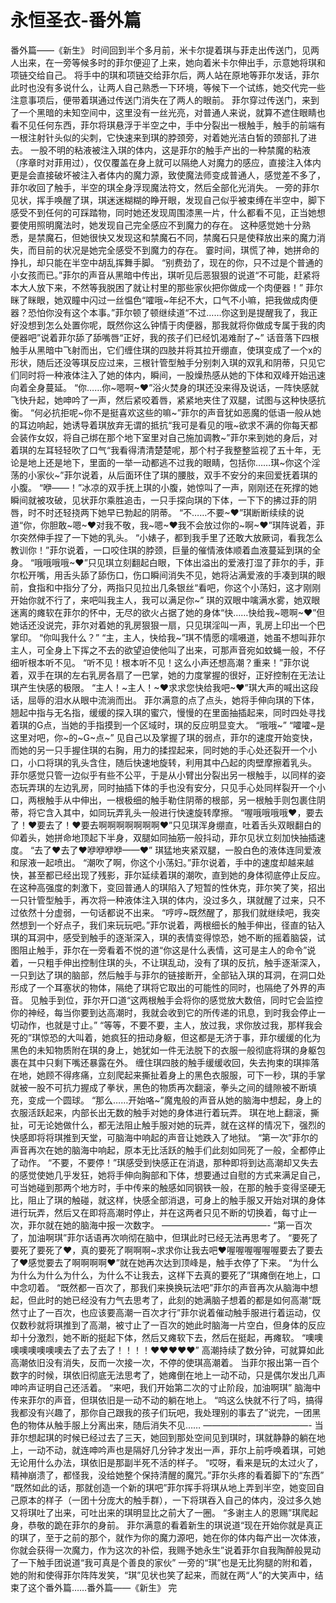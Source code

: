 # 永恒圣衣-番外篇

番外篇——《新生》
时间回到半个多月前，米卡尔提着琪与菲走出传送门，见两人出来，在一旁等候多时的菲尔便迎了上来，她向着米卡尔伸出手，示意她将琪和项链交给自己。
将手中的琪和项链交给菲尔后，两人站在原地等菲尔发话，菲尔此时也没有多说什么，让两人自己熟悉一下环境，等候下一个试练，她交代完一些注意事项后，便带着琪通过传送门消失在了两人的眼前。
菲尔穿过传送门，来到了一个黑暗的未知空间中，这里没有一丝光亮，对普通人来说，就算不遮住眼睛也看不见任何东西，菲尔将琪悬浮于半空之中，手中分裂出一根触手，触手的前端有一根注射针头似的尖刺，它快速来到琪的脖颈旁，对着她光洁白皙的颈部扎了进去。
一股不明的粘液被注入琪的体内，这是菲尔的触手产出的一种禁魔的粘液（序章时对菲用过），仅仅覆盖在身上就可以隔绝人对魔力的感应，直接注入体内更是会直接破坏被注入者体内的魔力源，致使魔法师变成普通人，感觉差不多了，菲尔收回了触手，半空的琪全身浮现魔法符文，然后全部化光消失。
一旁的菲尔见状，挥手唤醒了琪，琪迷迷糊糊的睁开眼，发现自己似乎被束缚在半空中，脚下感受不到任何的可踩踏物，同时她还发现周围漆黑一片，什么都看不见，正当她想要使用照明魔法时，她发现自己完全感应不到魔力的存在。
这种感觉她十分熟悉，是禁魔石，但她很快又发现这和禁魔石不同，禁魔石只是使释放出来的魔力消失，而目前的状况是她完全感受不到魔力的存在。
霎时间，琪慌了神，她拼命的挣扎，却只能在半空中胡乱挥舞手脚。
“别费劲了，现在的你，只不过是个普通的小女孩而已。”菲尔的声音从黑暗中传出，琪听见后恶狠狠的说道“不可能，赶紧将本大人放下来，不然等我脱困了就让村里的那些家伙把你做成一个肉便器！”
菲尔眯了眯眼，她双瞳中闪过一丝愠色“嚯哦~年纪不大，口气不小嘛，把我做成肉便器？恐怕你没有这个本事。”菲尔顿了顿继续道“不过……你这到是提醒我了，我正好没想到怎么处置你呢，既然你这么钟情于肉便器，那我就将你做成专属于我的肉便器吧”说着菲尔舔了舔嘴唇“正好，我的孩子们已经饥渴难耐了~”
话音落下四根触手从黑暗中飞射而出，它们缠住琪的四肢并将其拉开绷直，使琪变成了一个x的形状，随后还没等琪反应过来，三根针管型触手分别刺入琪的双乳和阴蒂，只见它们同时将一种液体注入了她的体内，瞬间，一股燥热感从她的下体和双峰开始迅速向着全身蔓延。
“你……你~嗯啊~❤”浴火焚身的琪还没来得及说话，一阵快感就飞快升起，她呻吟了一声，然后紧咬着唇，紧紧地夹住了双腿，试图与这种快感抗衡。
“何必抗拒呢~你不是挺喜欢这些的嘛~”菲尔的声音犹如恶魔的低语一般从她的耳边响起，她诱导着琪放弃无谓的抵抗“我可是看见的哦~欲求不满的你每天都会装作女奴，将自己绑在那个地下室里对自己施加调教~”菲尔来到她的身后，对着琪的左耳轻轻吹了口气“我看得清清楚楚呢，那个村子我整整监视了五十年，无论是地上还是地下，里面的一举一动都逃不过我的眼睛，包括你……琪~你这个淫荡的小家伙~”菲尔说着，从后面环住了琪的腰肢，双手不安分的来回爱抚着琪的小腹。
“咿——！”冰凉的双手抚上琪的小腹，她惊叫了一声，刚刚还在死撑的她瞬间就被攻破，见状菲尔乘胜追击，一只手探向琪的下体，一下下的拂过菲的阴唇，时不时还轻挠两下她早已勃起的阴蒂。
“不……不要~❤”琪断断续续的说道“你，你胆敢~嗯~❤对我不敬，我~嗯~❤我不会放过你的~啊~❤”琪阵说着，菲尔突然伸手捏了一下她的乳头。
“小婊子，都到我手里了还敢大放厥词，看我怎么教训你！”菲尔说着，一口咬住琪的脖颈，巨量的催情液体顺着血液蔓延到琪的全身。
“哦哦哦哦~❤”只见琪立刻翻起白眼，下体出溢出的爱液打湿了菲尔的手，菲尔松开嘴，用舌头舔了舔伤口，伤口瞬间消失不见，她将沾满爱液的手凑到琪的眼前，食指和中指分了分，两指只见拉出几条银丝“看吧，你这个小荡妇，这才刚刚开始你就不行了，来吧叫我主人，我可以满足你~”
琪的双眼中噙满水雾，她双眼迷离的瘫软在菲尔的怀中，无尽的欲火占据了她的身体“快……快给我~嗯啊~❤”但她话还没说完，菲尔对着她的乳房狠狠一扇，只见琪淫叫一声，乳房上印出一个巴掌印。
“你叫我什么？”
“主，主人，快给我~”琪不情愿的嚅嗫道，她虽不想叫菲尔主人，可全身上下挥之不去的欲望迫使他叫了出来，可那声音宛如蚊蝇一般，不仔细听根本听不见。
“听不见！根本听不见！这么小声还想高潮？重来！”菲尔说着，双手在琪的左右乳房各扇了一巴掌，她的力度掌握的很好，正好控制在无法让琪产生快感的极限。
“主人！~主人！~❤求求您快给我吧~❤”琪大声的喊出这段话，屈辱的泪水从眼中流淌而出。
菲尔满意的点了点头，她将手伸向琪的下体，翘起中指与无名指，缓缓的探入琪的蜜穴，慢慢的在里面抽插起来，同时四处寻找着琪的G点，当她的手指摸到一个区域时，琪的反应明显变大。
“哦哦~”
“嚯嚯~是这里对吧，你~的~G~点~”
见自己以及掌握了琪的弱点，菲尔的速度开始变快，而她的另一只手握住琪的右胸，用力的揉捏起来，同时她的手心处还裂开一个小口，小口将琪的乳头含住，随后快速地旋转，利用其中凸起的肉壁摩擦着乳头。
菲尔感觉只管一边似乎有些不公平，于是从小臂出分裂出另一根触手，以同样的姿态玩弄琪的左边乳房，同时抽插下体的手也没有安分，只见手心处同样裂开一个小口，两根触手从中伸出，一根极细的触手勒住阴蒂的根部，另一根触手则包裹住阴蒂，将它含入其中，如同玩弄乳头一般进行快速旋转摩擦。
“喔哦哦哦哦❤，要去了！❤要去了！❤要去啊啊啊啊啊啊啊❤”只见琪浑身绷直，吐着舌头双眼翻白的仰着头，她拼命地顶起下半身，双腿如同抽筋一般抖动，菲尔见状立刻加快抽插速度。
“去了❤去了❤咿咿咿咿——❤”
琪猛地夹紧双腿，一股白色的液体连同爱液和尿液一起喷出。
“潮吹了啊，你这个小荡妇。”菲尔说着，手中的速度却越来越快，甚至都已经出现了残影，菲尔延续着琪的潮吹，直到她的身体彻底停止反应。
在这种高强度的刺激下，变回普通人的琪陷入了短暂的性休克，菲尔笑了笑，招出一只针管型触手，再次将一种液体注入琪的体内，没过多久，琪就醒了过来，只不过依然十分虚弱，一句话都说不出来。
“哼哼~既然醒了，那我们就继续吧，我突然想到一个好点子，我们来玩玩吧。”菲尔说着，两根细长的触手伸出，径直的钻入琪的耳洞中，感受到触手的逐渐深入，琪的表情变得惊恐，她不断的摇着脑袋，试图阻止触手，菲尔在一旁看着不悦的道“你这是什么表情，这可是主人的命令”说着，一只粗手伸出控制住琪的头，不让琪乱动，没有了琪的反抗，触手逐渐深入，一只到达了琪的脑部，然后触手与菲尔的链接断开，全部钻入琪的耳洞，在洞口处形成了一个耳塞状的物体，隔绝了琪将它取出的可能性的同时，也隔绝了外界的声音。
见触手到位，菲尔开口道“这两根触手会将你的感觉放大数倍，同时它会监控你的神经，每当你要到达高潮时，我就会收到它的所传递的讯息，到时我会停止一切动作，也就是寸止。”
“等等，不要不要，主人，放过我，求你放过我，那样我会死的”琪惊恐的大叫着，她疯狂的扭动身躯，但这都是无济于事，菲尔缓缓的化为黑色的未知物质附在琪的身上，她犹如一件无法脱下的衣服一般彻底将琪的身躯包裹在其中只剩下嘴还暴露在外。
缠住琪四肢的触手缓缓收回，失去拘束的琪摔落在地，她顾不得疼痛，立刻爬起来撕扯着身上的黑色衣服服，可下一秒，琪的手掌就被一股不可抗力握成了拳状，黑色的物质再次翻滚，拳头之间的缝隙被不断填充，变成一个圆球。
“那么……开始咯~”魔鬼般的声音从她的脑海中想起，身上的衣服活跃起来，内部长出无数的触手对她的身体进行着玩弄。
琪在地上翻滚，撕扯，可无论她做什么，都无法阻止触手服对她的玩弄，就在这样的情况下，强烈的快感即将将琪推到天堂，可脑海中响起的声音让她跌入了地狱。
“第一次”菲尔的声音再次在她的脑海中响起，原本无比活跃的触手们此刻如同死了一般，全都停止了动作。
“不要，不要停！”琪感受到快感正在消退，那种即将到达高潮却又失去的感觉使她几乎发狂，她将手伸向胸部和下体，想要通过自慰的方式来满足自己，可当她碰到那两个地方时，手中传来的触感如同钢铁一般，在那的触手变得坚硬无比，阻止了琪的触碰，就这样，快感全部消退，可身上的触手服又开始对琪的身体进行玩弄，然后又在即将高潮时停止，并在这两者只见不断的切换着，每寸止一次，菲尔就在她的脑海中报一次数字。
————————————-
“第一百次了，加油啊琪”菲尔话语再次响彻在脑中，但琪此时已经无法再思考了。
“要死了要死了要死了❤，真的要死了啊啊啊~求求你让我去吧❤喔喔喔喔喔喔要去了要去了❤感觉要去了啊啊啊啊❤”就在她再次达到顶峰是，触手衣停了下来。
“为什么为什么为什么为什么，为什么不让我去，这样下去真的要死了”琪瘫倒在地上，口中念叨着。
“既然都一百次了，那我们来换换玩法吧”菲尔的声音再次从脑海中想起，但此时的她已经没有力气去思考了，此刻的她满脑子想着的都是如何高潮“既然寸止了一百次，也应该要高潮一百次才行”菲尔说着催动触手服进行着运动，仅仅数秒就将琪推到了高潮，被寸止了一百次的她此时脑海一片空白，但身体的反应却十分激烈，她不断的挺起下体，然后又瘫软下去，然后在挺起，再瘫软。
“噢噢噢噢噢噢噢噢去了去了去了！！！！❤❤❤❤❤”
高潮持续了数分钟，可就算如此高潮依旧没有消失，反而一次接一次，不停的使琪高潮着。
当菲尔报出第一百个数字的时候，琪依旧彻底无法思考了，她瘫倒在地上一动不动，只是偶尔发出几声呻吟声证明自己还活着。
“来吧，我们开始第二次的寸止阶段，加油啊琪”
脑海中传来菲尔的声音，但琪依旧是一动不动的躺在地上。
“呜这么快就不行了吗，搞得我都没有兴趣了，那你自己跟我的孩子们玩吧，我处理别的事去了”说完，一团黑色的物体从触手服上分离出来，随后消失不见……
————————————-
当菲尔想起琪的时候已经过去了三天，她回到那处空间见到琪时，琪就静静的躺在地上，一动不动，就连呻吟声也是隔好几分钟才发出一声，菲尔上前呼唤着琪，可她无论用什么办法，琪依旧是那副半死不活的样子。
“哎呀，看来是玩的太过火了，精神崩溃了，都怪我，没给她整个保持清醒的魔咒。”菲尔头疼的看着脚下的“东西”
“既然如此的话，那就创造一个新的琪吧”菲尔挥手将琪从地上弄到半空，她变回自己原本的样子（一团十分庞大的触手群），一下将琪吞入自己的体内，没过多久她又将琪吐了出来，可吐出来的琪明显比之前大了一圈。
“多谢主人的恩赐”琪爬起身，恭敬的跪在菲尔的身前。
菲尔满意的看着新生的琪说道“现在开始你就是真正的琪了，至于之前的那个，就作为你的魔力源吧，她在你的体内每产出一次体液，你就会获得一次魔力，作为这次的补偿，我赐予她永生”说着菲尔自我陶醉般晃动了一下触手团说道“我可真是个善良的家伙”
一旁的“琪”也是无比狗腿的附和着，她的附和使得菲尔阵阵发笑，“琪”见状也笑了起来，而就在两“人”的大笑声中，结束了这个番外篇……番外篇——《新生》 完

